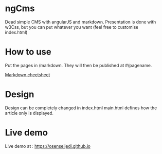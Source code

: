 # ngCms

Dead simple CMS with angularJS and markdown.
Presentation is done with w3Css, but you can put whatever you want (feel free to customise index.html)


# How to use

Put the pages in /markdown. They will then be published at #/pagename.

[Markdown cheetsheet](https://github.com/adam-p/markdown-here/wiki/Markdown-Cheatsheet)

# Design

Design can be completely changed in index.html
main.html defines how the article only is displayed.


# Live demo

Live demo at : https://osenseijedi.github.io